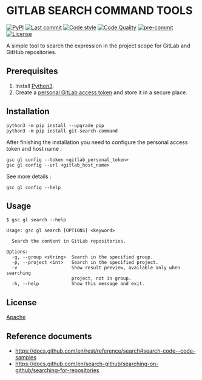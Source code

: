 # GITLAB SEARCH COMMAND TOOLS

[![PyPI](https://img.shields.io/pypi/v/git-search-command)](https://pypi.org/project/git-search-command/)
[![Last commit](https://img.shields.io/github/last-commit/nguyen-ngoc-thach/git-search-command?color=yellow)](https://github.com/nguyen-ngoc-thach/git-search-command/commits/main)
[![Code style](https://img.shields.io/badge/code%20style-black-blue)](https://github.com/psf/black)
[![Code Quality](https://img.shields.io/github/workflow/status/nguyen-ngoc-thach/git-search-command/Code%20Quality?label=pylint)](https://github.com/nguyen-ngoc-thach/git-search-command/actions)
[![pre-commit](https://img.shields.io/badge/pre--commit-enabled-brightgreen?logo=pre-commit&logoColor=white)](https://github.com/pre-commit/pre-commit)
[![License](https://img.shields.io/badge/license-Apache-orange)](https://github.com/nguyen-ngoc-thach/git-search-command/blob/main/LICENSE)

A simple tool to search the expression in the project scope for GitLab and GitHub repositories.

## Prerequisites

1. Install [Python3](https://www.python.org/downloads/).
2. Create a [personal GitLab access token](https://docs.gitlab.com/ee/user/profile/personal_access_tokens.html#creating-a-personal-access-token) and store it in a secure place.

## Installation

```
python3 -m pip install --upgrade pip
python3 -m pip install git-search-command
```

After finishing the installation you need to configure the personal access token and host name :

```
gsc gl config --token <gitlab_personal_token>
gsc gl config --url <gitlab_host_name>
```

See more details :

```
gsc gl config --help
```

## Usage

```
$ gsc gl search --help

Usage: gsc gl search [OPTIONS] <keyword>

  Search the content in GitLab repositories.

Options:
  -g, --group <string>  Search in the specified group.
  -p, --project <int>   Search in the specified project.
  -v                    Show result preview, available only when searching
                        project, not in group.
  -h, --help            Show this message and exit.
```

## License

[Apache](https://github.com/nguyen-ngoc-thach/git-search-command/blob/main/LICENSE)

## Reference documents

- <https://docs.github.com/en/rest/reference/search#search-code--code-samples>
- <https://docs.github.com/en/search-github/searching-on-github/searching-for-repositories>